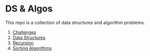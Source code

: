 # DS & Algos

This repo is a collection of data structures and algorithm problems.

1. [Challenges](/Challenges)
2. [Data Structures](/Data_Structures)
3. [Recursion](/Recursion)
4. [Sorting Algorithms](/Sorting_Algorithms)